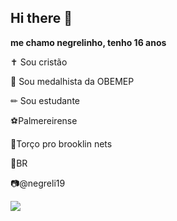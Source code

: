 ## Hi there 👋

**me chamo negrelinho, tenho 16 anos**

✝ Sou cristão

🥉 Sou medalhista da OBEMEP

✏ Sou estudante

⚽Palmereirense

🏀Torço pro brooklin nets

🏐BR

📷@negreli19

![](https://media1.tenor.com/m/IRsKuckW418AAAAC/come-here-deadpool.gif)
